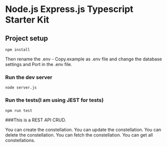 # Node.js Express.js Typescript Starter Kit
## Project setup
```
npm install
```
Then rename the .env - Copy.example as .env file and change the database settings and Port in the .env file.

### Run the dev server 
```
node server.js
```

### Run the tests(I am using JEST for tests)
```
npm run test
```

###This is a REST API CRUD.

You can create the constellation.
You can update the constellation.
You can delete the constellation.
You can fetch the constellation.
You can get all constellations.